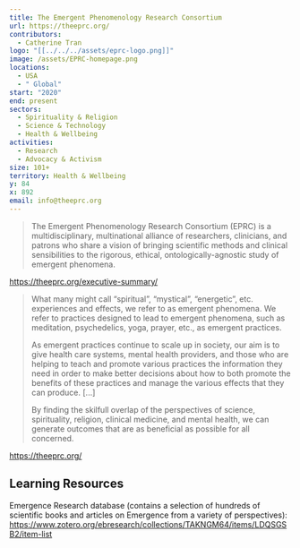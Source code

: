```yaml
---
title: The Emergent Phenomenology Research Consortium
url: https://theeprc.org/
contributors:
  - Catherine Tran
logo: "[[../../../assets/eprc-logo.png]]"
image: /assets/EPRC-homepage.png
locations:
  - USA
  - " Global"
start: "2020"
end: present
sectors:
  - Spirituality & Religion
  - Science & Technology
  - Health & Wellbeing
activities:
  - Research
  - Advocacy & Activism
size: 101+
territory: Health & Wellbeing
y: 84
x: 892
email: info@theeprc.org
---
```

> The Emergent Phenomenology Research Consortium (EPRC) is a multidisciplinary, multinational alliance of researchers, clinicians, and patrons who share a vision of bringing scientific methods and clinical sensibilities to the rigorous, ethical, ontologically-agnostic study of emergent phenomena.

https://theeprc.org/executive-summary/ 

> What many might call “spiritual”, “mystical”, “energetic”, etc. experiences and effects, we refer to as emergent phenomena. We refer to practices designed to lead to emergent phenomena, such as meditation, psychedelics, yoga, prayer, etc., as emergent practices.
> 
> As emergent practices continue to scale up in society, our aim is to give health care systems, mental health providers, and those who are helping to teach and promote various practices the information they need in order to make better decisions about how to both promote the benefits of these practices and manage the various effects that they can produce. [...]
> 
> By finding the skilfull overlap of the perspectives of science, spirituality, religion, clinical medicine, and mental health, we can generate outcomes that are as beneficial as possible for all concerned.

https://theeprc.org/

## Learning Resources

Emergence Research database (contains a selection of hundreds of scientific books and articles on Emergence from a variety of perspectives): https://www.zotero.org/ebresearch/collections/TAKNGM64/items/LDQSGSB2/item-list 
